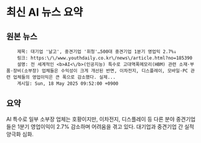 # 최신 AI 뉴스 요약

## 원본 뉴스
		제목: 대기업 '날고', 중견기업 '휘청'…500대 중견기업 1분기 영업익 2.7%↓
		링크: https:\/\/www.youthdaily.co.kr\/news\/article.html?no=185390
		설명: 전 세계적인 <b>AI<\/b>(인공지능) 특수로 고대역폭메모리(HBM) 관련 소재·부품·장비(소부장) 업체들은 수익성이 크게 개선된 반면, 이차전지, 디스플레이, 모바일·PC 관련 업체들의 영업이익은 큰 폭으로 감소했다. 실제... 
		게시일: Sun, 18 May 2025 09:52:00 +0900


## 요약
AI 특수로 일부 소부장 업체는 호황이지만, 이차전지, 디스플레이 등 다른 분야 중견기업들은 1분기 영업이익이 2.7% 감소하며 어려움을 겪고 있다. 대기업과 중견기업 간 실적 양극화 심화.

